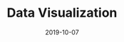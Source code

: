 ---
title: Data Visualization
description: FCA Bank is a bank dedicated to motorists, which mainly operates in the automotive financing sector and cooperates with prestigious automotive brands. I led the design interface and the process of ideation and creation of the mortgages simulation concept.
client: FCA Bank
role: Lead Interface Designer
skills:
  - User Interface
  - Interaction Design
date: 2019-10-07
finished: true
layout: work
permalink: false
thumbnail: static/fca-data-visualizzation.jpg
---